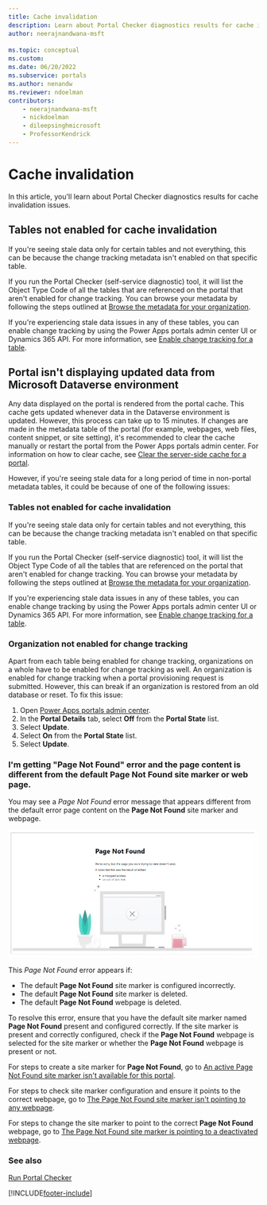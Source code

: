 ```yaml
---
title: Cache invalidation
description: Learn about Portal Checker diagnostics results for cache invalidation issues.
author: neerajnandwana-msft

ms.topic: conceptual
ms.custom: 
ms.date: 06/20/2022
ms.subservice: portals
ms.author: nenandw
ms.reviewer: ndoelman
contributors:
    - neerajnandwana-msft
    - nickdoelman
    - dileepsinghmicrosoft
    - ProfessorKendrick
---
```


# Cache invalidation

In this article, you'll learn about Portal Checker diagnostics results for cache invalidation issues.

## Tables not enabled for cache invalidation

If you're seeing stale data only for certain tables and not everything, this can be because the change tracking metadata isn't enabled on that specific table.

If you run the Portal Checker (self-service diagnostic) tool, it will list the Object Type Code of all the tables that are referenced on the portal that aren't enabled for change tracking. You can browse your metadata by following the steps outlined at [Browse the metadata for your organization](/dynamics365/customerengagement/on-premises/developer/browse-your-metadata).

If you're experiencing stale data issues in any of these tables, you can enable change tracking by using the Power Apps portals admin center UI or Dynamics 365 API. For more information, see [Enable change tracking for a table](/dynamics365/customerengagement/on-premises/developer/use-change-tracking-synchronize-data-external-systems#enable-change-tracking-for-an-entity).

## Portal isn't displaying updated data from Microsoft Dataverse environment

Any data displayed on the portal is rendered from the portal cache. This cache gets updated whenever data in the Dataverse environment is updated. However, this process can take up to 15 minutes. If changes are made in the metadata table of the portal (for example, webpages, web files, content snippet, or site setting), it's recommended to clear the cache manually or restart the portal from the Power Apps portals admin center. For information on how to clear cache, see [Clear the server-side cache for a portal](clear-server-side-cache.md). 

However, if you're seeing stale data for a long period of time in non-portal metadata tables, it could be because of one of the following issues:

### Tables not enabled for cache invalidation

If you're seeing stale data only for certain tables and not everything, this can be because the change tracking metadata isn't enabled on that specific table.

If you run the Portal Checker (self-service diagnostic) tool, it will list the Object Type Code of all the tables that are referenced on the portal that aren't enabled for change tracking. You can browse your metadata by following the steps outlined at [Browse the metadata for your organization](/dynamics365/customerengagement/on-premises/developer/browse-your-metadata).

If you're experiencing stale data issues in any of these tables, you can enable change tracking by using the Power Apps portals admin center UI or Dynamics 365 API. For more information, see [Enable change tracking for a table](/dynamics365/customerengagement/on-premises/developer/use-change-tracking-synchronize-data-external-systems#enable-change-tracking-for-an-entity).

### Organization not enabled for change tracking

Apart from each table being enabled for change tracking, organizations on a whole have to be enabled for change tracking as well. An organization is enabled for change tracking when a portal provisioning request is submitted. However, this can break if an organization is restored from an old database or reset. To fix this issue:

1. Open [Power Apps portals admin center](admin-overview.md).
2. In the **Portal Details** tab, select **Off** from the **Portal State** list.
3. Select **Update**.
4. Select **On** from the **Portal State** list.
5. Select **Update**.

### I'm getting "Page Not Found" error and the page content is different from the default Page Not Found site marker or web page.

You may see a *Page Not Found* error message that appears different from the default error page content on the **Page Not Found** site marker and webpage.

![Page Not Found.](media/page-not-found.png "Page Not Found")

This *Page Not Found* error appears if: 

- The default **Page Not Found** site marker is configured incorrectly.
- The default **Page Not Found** site marker is deleted.
- The default **Page Not Found** webpage is deleted.

To resolve this error, ensure that you have the default site marker named **Page Not Found** present and configured correctly. If the site marker is present and correctly configured, check if the **Page Not Found** webpage is selected for the site marker or whether the **Page Not Found** webpage is present or not.

For steps to create a site marker for **Page Not Found**, go to [An active Page Not Found site marker isn't available for this portal](#an-active-page-not-found-site-marker-isnt-available-for-this-portal).

For steps to check site marker configuration and ensure it points to the correct webpage, go to [The Page Not Found site marker isn't pointing to any webpage](#the-page-not-found-site-marker-isnt-pointing-to-any-webpage).

For steps to change the site marker to point to the correct **Page Not Found** webpage, go to [The Page Not Found site marker is pointing to a deactivated webpage](#the-page-not-found-site-marker-is-pointing-to-a-deactivated-webpage).

### See also

[Run Portal Checker](portal-checker.md)


[!INCLUDE[footer-include](../../../includes/footer-banner.md)]
